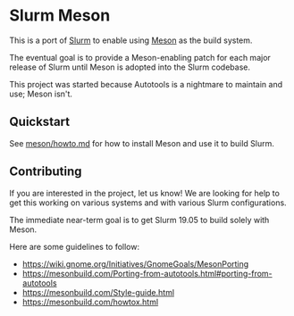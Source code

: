 # Slurm Meson

This is a port of [Slurm](https://github.com/SchedMD/slurm/) to enable using [Meson](https://mesonbuild.com/) as the build system.

The eventual goal is to provide a Meson-enabling patch for each major release of Slurm until Meson is adopted into the Slurm codebase.

This project was started because Autotools is a nightmare to maintain and use; Meson isn't.

## Quickstart

See [meson/howto.md](meson/howto.md) for how to install Meson and use it to build Slurm.

## Contributing

If you are interested in the project, let us know! We are looking for help to get this working on various systems and with various Slurm configurations.

The immediate near-term goal is to get Slurm 19.05 to build solely with Meson.

Here are some guidelines to follow:

* https://wiki.gnome.org/Initiatives/GnomeGoals/MesonPorting
* https://mesonbuild.com/Porting-from-autotools.html#porting-from-autotools
* https://mesonbuild.com/Style-guide.html
* https://mesonbuild.com/howtox.html
